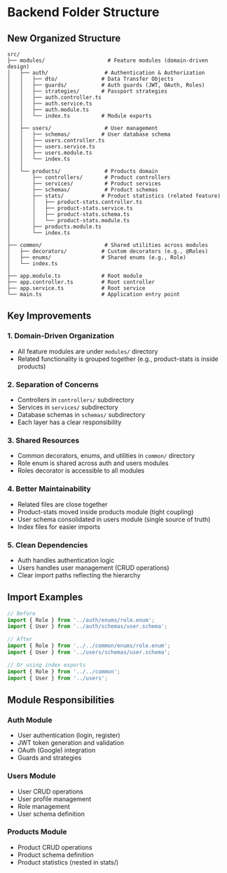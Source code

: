 # Backend Folder Structure

## New Organized Structure

```
src/
├── modules/                    # Feature modules (domain-driven design)
│   ├── auth/                  # Authentication & Authorization
│   │   ├── dto/              # Data Transfer Objects
│   │   ├── guards/           # Auth guards (JWT, OAuth, Roles)
│   │   ├── strategies/       # Passport strategies
│   │   ├── auth.controller.ts
│   │   ├── auth.service.ts
│   │   ├── auth.module.ts
│   │   └── index.ts          # Module exports
│   │
│   ├── users/                 # User management
│   │   ├── schemas/          # User database schema
│   │   ├── users.controller.ts
│   │   ├── users.service.ts
│   │   ├── users.module.ts
│   │   └── index.ts
│   │
│   └── products/              # Products domain
│       ├── controllers/       # Product controllers
│       ├── services/          # Product services
│       ├── schemas/           # Product schemas
│       ├── stats/            # Product statistics (related feature)
│       │   ├── product-stats.controller.ts
│       │   ├── product-stats.service.ts
│       │   ├── product-stats.schema.ts
│       │   └── product-stats.module.ts
│       ├── products.module.ts
│       └── index.ts
│
├── common/                    # Shared utilities across modules
│   ├── decorators/           # Custom decorators (e.g., @Roles)
│   ├── enums/                # Shared enums (e.g., Role)
│   └── index.ts
│
├── app.module.ts             # Root module
├── app.controller.ts         # Root controller
├── app.service.ts            # Root service
└── main.ts                   # Application entry point
```

## Key Improvements

### 1. **Domain-Driven Organization**
- All feature modules are under `modules/` directory
- Related functionality is grouped together (e.g., product-stats is inside products)

### 2. **Separation of Concerns**
- Controllers in `controllers/` subdirectory
- Services in `services/` subdirectory
- Database schemas in `schemas/` subdirectory
- Each layer has a clear responsibility

### 3. **Shared Resources**
- Common decorators, enums, and utilities in `common/` directory
- Role enum is shared across auth and users modules
- Roles decorator is accessible to all modules

### 4. **Better Maintainability**
- Related files are close together
- Product-stats moved inside products module (tight coupling)
- User schema consolidated in users module (single source of truth)
- Index files for easier imports

### 5. **Clean Dependencies**
- Auth handles authentication logic
- Users handles user management (CRUD operations)
- Clear import paths reflecting the hierarchy

## Import Examples

```typescript
// Before
import { Role } from '../auth/enums/role.enum';
import { User } from '../auth/schemas/user.schema';

// After
import { Role } from '../../common/enums/role.enum';
import { User } from '../users/schemas/user.schema';

// Or using index exports
import { Role } from '../../common';
import { User } from '../users';
```

## Module Responsibilities

### Auth Module
- User authentication (login, register)
- JWT token generation and validation
- OAuth (Google) integration
- Guards and strategies

### Users Module
- User CRUD operations
- User profile management
- Role management
- User schema definition

### Products Module
- Product CRUD operations
- Product schema definition
- Product statistics (nested in stats/)

